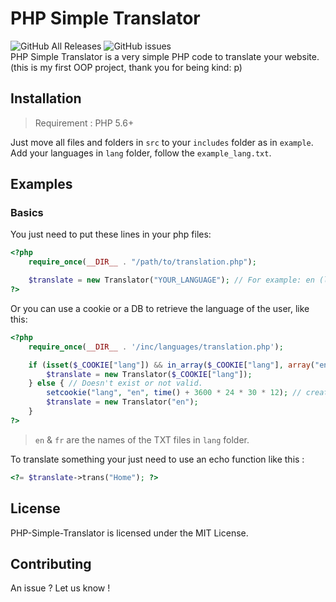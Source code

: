 # PHP Simple Translator
![GitHub All Releases](https://img.shields.io/github/downloads/Kalinkagit/PHP-Simple-Translator/total) ![GitHub issues](https://img.shields.io/github/issues/Kalinkagit/PHP-Simple-Translator)
<br/>PHP Simple Translator is a very simple PHP code to translate your website. (this is my first OOP project, thank you for being kind: p)

## Installation

> Requirement : PHP 5.6+

Just move all files and folders in `src` to your `includes` folder as in `example`.<br/>
Add your languages in `lang` folder, follow the `example_lang.txt`.

## Examples
### Basics
You just need to put these lines in your php files:
```php
<?php
    require_once(__DIR__ . "/path/to/translation.php");

    $translate = new Translator("YOUR_LANGUAGE"); // For example: en (like en.txt).
?>
```
Or you can use a cookie or a DB to retrieve the language of the user, like this:

```php
<?php 
    require_once(__DIR__ . '/inc/languages/translation.php');

    if (isset($_COOKIE["lang"]) && in_array($_COOKIE["lang"], array("en", "fr"))) { // Check if the cookie exist and if the lang of the cookie exist too.
        $translate = new Translator($_COOKIE["lang"]);
    } else { // Doesn't exist or not valid.
        setcookie("lang", "en", time() + 3600 * 24 * 30 * 12); // create the cookie.
        $translate = new Translator("en");
    }
?>
```
> `en` & `fr` are the names of the TXT files in `lang` folder.

To translate something your just need to use an echo function like this :
```php
<?= $translate->trans("Home"); ?>
```
## License
PHP-Simple-Translator is licensed under the MIT License.

## Contributing
An issue ? Let us know !
